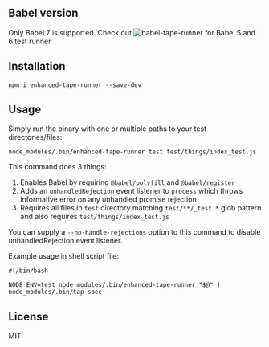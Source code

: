 ## Babel version
Only Babel 7 is supported. Check out ![babel-tape-runner](https://github.com/wavded/babel-tape-runner) for Babel 5 and 6 test runner

## Installation
```
npm i enhanced-tape-runner --save-dev
```

## Usage
Simply run the binary with one or multiple paths to your test directories/files:
```
node_modules/.bin/enhanced-tape-runner test test/things/index_test.js
```
This command does 3 things:
1. Enables Babel by requiring `@babel/polyfill` and `@babel/register`
2. Adds an `unhandledRejection` event listener to `process` which throws informative error on any unhandled promise rejection
3. Requires all files in `test` directory matching `test/**/_test.*` glob pattern and also requires `test/things/index_test.js`

You can supply a `--no-handle-rejections` option to this command to disable unhandledRejection event listener.

Example usage in shell script file:

```
#!/bin/bash

NODE_ENV=test node_modules/.bin/enhanced-tape-runner "$@" | node_modules/.bin/tap-spec
```

## License
MIT
